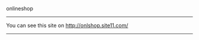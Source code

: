 onlineshop
***************************************************
You can see this site on http://onlshop.site11.com/
***************************************************